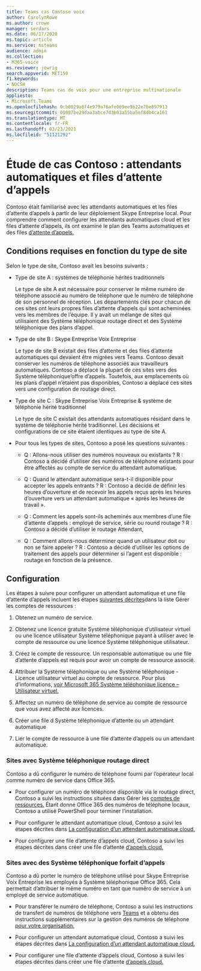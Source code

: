 ```yaml
---
title: Teams cas Contoso voix
author: CarolynRowe
ms.author: crowe
manager: serdars
ms.date: 06/17/2020
ms.topic: article
ms.service: msteams
audience: admin
ms.collection:
- M365-voice
ms.reviewer: jowrig
search.appverid: MET150
f1.keywords:
- NOCSH
description: Teams cas de voix pour une entreprise multinationale
appliesto:
- Microsoft Teams
ms.openlocfilehash: 0cb8029a8f4e979a76afe069ee9b22e7be897913
ms.sourcegitcommit: 01087be29daa3abce7d3b03a55ba5ef8db4ca161
ms.translationtype: MT
ms.contentlocale: fr-FR
ms.lasthandoff: 03/23/2021
ms.locfileid: "51121292"
---
```

# <a name="contoso-case-study-auto-attendants-and-call-queues"></a>Étude de cas Contoso : attendants automatiques et files d’attente d’appels

Contoso était familiarisé avec les attendants automatiques et les files d’attente d’appels à partir de leur déploiement Skype Entreprise local. Pour comprendre comment configurer les attendants automatiques cloud et les files d’attente d’appels, ils ont examiné le plan des Teams automatiques et des files [d’attente d’appels.](plan-auto-attendant-call-queue.md)

## <a name="requirements-depending-on-site-type"></a>Conditions requises en fonction du type de site

Selon le type de site, Contoso avait les besoins suivants :

- Type de site A : systèmes de téléphonie hérités traditionnels 

  Le type de site A est nécessaire pour conserver le même numéro de téléphone associé au numéro de téléphone que le numéro de téléphone de son personnel de réception. Les départements clés pour chacun de ces sites ont leurs propres files d’attente d’appels qui sont acheminées vers les membres de l’équipe. Il y avait un mélange de sites qui utilisaient des Système téléphonique routage direct et des Système téléphonique des plans d’appel.  

- Type de site B : Skype Entreprise Voix Entreprise 

  Le type de site B existait des files d’attente et des files d’attente automatiques qui devaient être migrées vers Teams. Contoso devait conserver les numéros de téléphone associés aux travailleurs automatiques. Contoso a déplacé la plupart de ces sites vers des Système téléphonique’offre d’appels. Toutefois, aux emplacements où les plans d’appel n’étaient pas disponibles, Contoso a déplacé ces sites vers une configuration de routage direct.  

- Type de site C : Skype Entreprise Voix Entreprise & système de téléphonie hérité traditionnel 

  Le type de site C existait des attendants automatiques résidant dans le système de téléphonie hérité traditionnel. Les décisions et configurations de ce site étaient identiques au type de site A.   

- Pour tous les types de sites, Contoso a posé les questions suivantes :

  - Q : Allons-nous utiliser des numéros nouveaux ou existants ? 
    R : Contoso a décidé d’utiliser des numéros de téléphone existants pour être affectés au compte de service du attendant automatique. 

  - Q : Quand le attendant automatique sera-t-il disponible pour accepter les appels entrants ? 
    R : Contoso a décidé de définir les heures d’ouverture et de recevoir les appels reçus après les heures d’ouverture vers un attendant automatique « après les heures de travail ».  

  - Q : Comment les appels sont-ils acheminés aux membres d’une file d’attente d’appels : employé de service, série ou round routage ? 
    R : Contoso a décidé d’utiliser le routage Attendant, 

  - Q : Comment allons-nous déterminer quand un utilisateur doit ou non se faire appeler ? 
    R : Contoso a décidé d’utiliser les options de traitement des appels pour déterminer si l’agent est disponible : routage en fonction de la présence. 


## <a name="configuration"></a>Configuration

Les étapes à suivre pour configurer un attendant automatique et une file d’attente d’appels incluent les étapes [suivantes décrites](manage-resource-accounts.md)dans la liste Gérer les comptes de ressources : 

1. Obtenez un numéro de service. 

2. Obtenez une licence gratuite Système téléphonique d’utilisateur virtuel ou une licence utilisateur Système téléphonique payant à utiliser avec le compte de ressource ou une licence Système téléphonique utilisateur.

3. Créez le compte de ressource. Un responsable automatique ou une file d’attente d’appels est requis pour avoir un compte de ressource associé. 

4. Attribuer la Système téléphonique ou une Système téléphonique - Licence utilisateur virtuel au compte de ressource. Pour plus d’informations, [voir Microsoft 365 Système téléphonique licence – Utilisateur virtuel.](./teams-add-on-licensing/virtual-user.md)

5. Affectez un numéro de téléphone de service au compte de ressource que vous avez affecté aux licences. 

6. Créer une file d Système téléphonique d’attente ou un attendant automatique 

7. Lier le compte de ressource à une file d’attente d’appels ou un attendant automatique. 


### <a name="sites-with-phone-system-with-direct-routing"></a>Sites avec Système téléphonique routage direct 

Contoso a dû configurer le numéro de téléphone fourni par l’opérateur local comme numéro de service dans Office 365. 

- Pour configurer un numéro de téléphone disponible via le routage direct, Contoso a suivi les instructions situées dans Gérer les [comptes de ressources.](manage-resource-accounts.md) Étant donné Office 365 des numéros de téléphone locaux, Contoso a utilisé PowerShell pour terminer l’installation.   

- Pour configurer le attendant automatique cloud, Contoso a suivi les étapes décrites dans [La configuration d’un attendant automatique cloud.](create-a-phone-system-auto-attendant.md) 

- Pour configurer une file d’attente d’appels cloud, Contoso a suivi les étapes décrites dans créer une file d’attente [d’appels cloud.](create-a-phone-system-call-queue.md)  


### <a name="sites-with-phone-system-with-calling-plan"></a>Sites avec des Système téléphonique forfait d’appels

Contoso a dû porter le numéro de téléphone utilisé pour Skype Entreprise Voix Entreprise les employés à Système téléphonique Office 365. Cela permettait d’attribuer le même numéro en tant que numéro de service à un employé de service automatique. 

- Pour transférer le numéro de téléphone, Contoso a suivi les instructions de transfert de numéros de téléphone vers [Teams](./phone-number-calling-plans/transfer-phone-numbers-to-teams.md) et a obtenu des instructions supplémentaires sur la gestion des numéros de téléphone [pour votre organisation.](./manage-phone-numbers-for-your-organization/manage-phone-numbers-for-your-organization.md)

- Pour configurer un attendant automatique cloud, Contoso a suivi les étapes décrites dans [La configuration d’un attendant automatique cloud.](create-a-phone-system-auto-attendant.md)

-  Pour configurer une file d’attente d’appels cloud, Contoso a suivi les étapes décrites dans créer une file d’attente [d’appels cloud.](create-a-phone-system-call-queue.md)  

